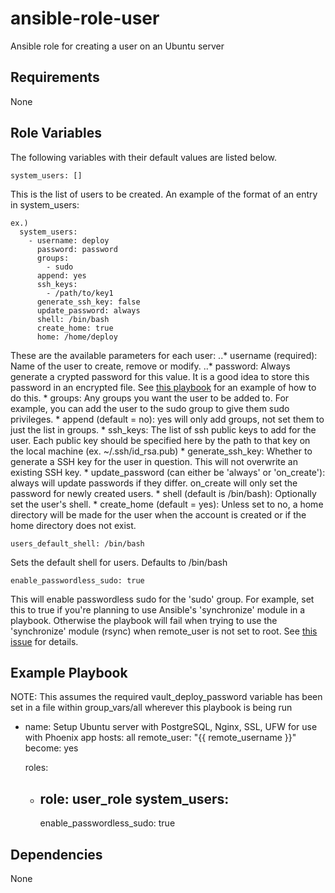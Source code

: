 # ansible-role-user
Ansible role for creating a user on an Ubuntu server

## Requirements

None

## Role Variables

The following variables with their default values are listed below.

  ```
  system_users: []
  ```

  This is the list of users to be created. An example of the format of an entry in system_users:

  ```
  ex.)
    system_users:
      - username: deploy
        password: password
        groups:
          - sudo
        append: yes
        ssh_keys:
          - /path/to/key1
        generate_ssh_key: false 
        update_password: always
        shell: /bin/bash
        create_home: true
        home: /home/deploy 
  ```

  These are the available parameters for each user:
    ..* username (required): Name of the user to create, remove or modify.
    ..* password: Always generate a crypted password for this value. It is a good idea to store this password in an encrypted file. See [this playbook](https://github.com/CMcDonald82/ansible-playbook-ubuntu-phoenix) for an example of how to do this.
    * groups: Any groups you want the user to be added to. For example, you can add the user to the sudo group to give them sudo privileges.
    * append (default = no): yes will only add groups, not set them to just the list in groups. 
    * ssh_keys: The list of ssh public keys to add for the user. Each public key should be specified here by the path to that key on the local machine (ex. ~/.ssh/id_rsa.pub)
    * generate_ssh_key: Whether to generate a SSH key for the user in question. This will not overwrite an existing SSH key.
    * update_password (can either be 'always' or 'on_create'): always will update passwords if they differ. on_create will only set the password for newly created users.
    * shell (default is /bin/bash): Optionally set the user's shell.
    * create_home (default = yes): Unless set to no, a home directory will be made for the user when the account is created or if the home directory does not exist.


  ```
  users_default_shell: /bin/bash
  ```

  Sets the default shell for users. Defaults to /bin/bash

  ```
  enable_passwordless_sudo: true
  ```
  
  This will enable passwordless sudo for the 'sudo' group.
  For example, set this to true if you're planning to use Ansible's 'synchronize' module in a playbook.
  Otherwise the playbook will fail when trying to use the 'synchronize' module (rsync) when remote_user is not set to root. 
  See [this issue](https://github.com/ansible/ansible/issues/15297) for details.


## Example Playbook
NOTE: This assumes the required vault_deploy_password variable has been set in a file within group_vars/all wherever this playbook is being run

- name: Setup Ubuntu server with PostgreSQL, Nginx, SSL, UFW for use with Phoenix app
  hosts: all
  remote_user: "{{ remote_username }}"
  become: yes

  roles:
    - role: user_role
      system_users:
        -
      enable_passwordless_sudo: true

## Dependencies

None